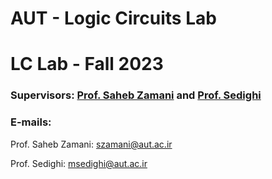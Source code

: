 # AUT - Logic Circuits Lab

# LC Lab - Fall 2023

### Supervisors: [Prof. Saheb Zamani](https://aut.ac.ir/cv/2505/%D9%85%D8%B1%D8%AA%D8%B6%DB%8C%20%D8%B5%D8%A7%D8%AD%D8%A8%20%D8%A7%D9%84%D8%B2%D9%85%D8%A7%D9%86%DB%8C) and [Prof. Sedighi](https://aut.ac.ir/cv/2365/%D9%85%D9%87%D8%AF%DB%8C%20%D8%B5%D8%AF%DB%8C%D9%82%DB%8C)
### E-mails: 
Prof. Saheb Zamani: [szamani@aut.ac.ir](mailto:szamani@aut.ac.ir)

Prof. Sedighi: [msedighi@aut.ac.ir](mailto:msedighi@aut.ac.ir)
